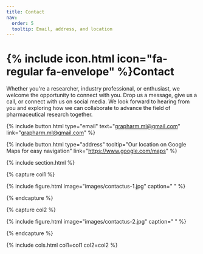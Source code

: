 ```yaml
---
title: Contact
nav:
  order: 5
  tooltip: Email, address, and location
---
```


# {% include icon.html icon="fa-regular fa-envelope" %}Contact

Whether you're a researcher, industry professional, or enthusiast, we welcome the opportunity to connect with you. Drop us a message, give us a call, or connect with us on social media. We look forward to hearing from you and exploring how we can collaborate to advance the field of pharmaceutical research together.

{%
  include button.html
  type="email"
  text="grapharm.ml@gmail.com"
  link="grapharm.ml@gmail.com"
%}

{%
  include button.html
  type="address"
  tooltip="Our location on Google Maps for easy navigation"
  link="https://www.google.com/maps"
%}

{% include section.html %}

{% capture col1 %}

{%
  include figure.html
  image="images/contactus-1.jpg"
  caption=" "
%}

{% endcapture %}

{% capture col2 %}

{%
  include figure.html
  image="images/contactus-2.jpg"
  caption=" "
%}

{% endcapture %}

{% include cols.html col1=col1 col2=col2 %}


